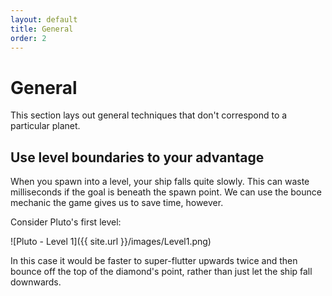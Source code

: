 ```yaml
---
layout: default
title: General
order: 2
---
```


# General

This section lays out general techniques that don't correspond to a particular planet.


## Use level boundaries to your advantage

When you spawn into a level, your ship falls quite slowly. This can waste milliseconds if the goal is beneath the spawn point. We can use the bounce mechanic the game gives us to save time, however.

Consider Pluto's first level:

![Pluto - Level 1]({{ site.url }}/images/Level1.png)

In this case it would be faster to super-flutter upwards twice and then bounce off the top of the diamond's point, rather than just let the ship fall downwards.




